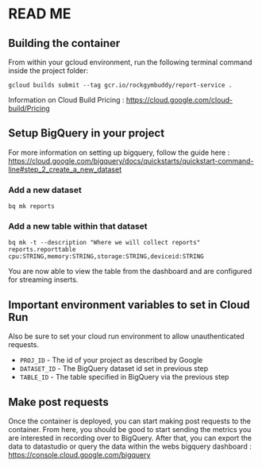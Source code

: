 # READ ME
## Building the container
From within your gcloud environment, run the following terminal command inside the project folder:

`gcloud builds submit --tag gcr.io/rockgymbuddy/report-service .`

Information on Cloud Build Pricing : https://cloud.google.com/cloud-build/Pricing

## Setup BigQuery in your project
For more information on setting up bigquery, follow the guide here : https://cloud.google.com/bigquery/docs/quickstarts/quickstart-command-line#step_2_create_a_new_dataset
### Add a new dataset
`bq mk reports`

### Add a new table within that dataset
`bq mk -t --description "Where we will collect reports" reports.reporttable cpu:STRING,memory:STRING,storage:STRING,deviceid:STRING`

You are now able to view the table from the dashboard and are configured for streaming inserts.

## Important environment variables to set in Cloud Run
Also be sure to set your cloud run environment to allow unauthenticated requests.
* `PROJ_ID` - The id of your project as described by Google
* `DATASET_ID` - The BigQuery dataset id set in previous step
* `TABLE_ID` - The table specified in BigQuery via the previous step

## Make post requests
Once the container is deployed, you can start making post requests to the container.  From here, you should be good to start sending the metrics you are interested in recording over to BigQuery.  After that, you can export the data to datastudio or query the data within the webs bigquery dashboard : https://console.cloud.google.com/bigquery
